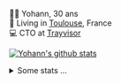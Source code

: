 <p>
  👨🏻 <bold>Yohann</bold>, 30 ans<br/>
  💼 Living in <a href="https://www.google.com/maps?q=toulouse">Toulouse</a>, France<br/>
  💻 CTO at <a href="https://trayvisor.com/">Trayvisor</a><br/>
</p>

<a href="https://github.com/anuraghazra/github-readme-stats"><img align="center" src="https://github-readme-stats-dviw-8taegaswk-yohann84ls-projects.vercel.app//api?username=yohann84L&show_icons=true&include_all_commits=true" alt="Yohann's github stats" /> </a>


<details>
  <summary>Some stats ...</summary><br/>
  

<!--START_SECTION:waka-->
![Code Time](http://img.shields.io/badge/Code%20Time-1%2C343%20hrs%206%20mins-blue)

![Profile Views](http://img.shields.io/badge/Profile%20Views-0-blue)

**🐱 My GitHub Data** 

> 📦 441.0 kB Used in GitHub's Storage 
 > 
> 🚫 Not Opted to Hire
 > 
> 📜 26 Public Repositories 
 > 
> 🔑 21 Private Repositories 
 > 
**I'm an Early 🐤** 

```text
🌞 Morning                33352 commits       ███████░░░░░░░░░░░░░░░░░░   29.47 % 
🌆 Daytime                65646 commits       ██████████████░░░░░░░░░░░   58.00 % 
🌃 Evening                14011 commits       ███░░░░░░░░░░░░░░░░░░░░░░   12.38 % 
🌙 Night                  169 commits         ░░░░░░░░░░░░░░░░░░░░░░░░░   00.15 % 
```
📅 **I'm Most Productive on Wednesday** 

```text
Monday                   21829 commits       █████░░░░░░░░░░░░░░░░░░░░   19.29 % 
Tuesday                  21247 commits       █████░░░░░░░░░░░░░░░░░░░░   18.77 % 
Wednesday                22898 commits       █████░░░░░░░░░░░░░░░░░░░░   20.23 % 
Thursday                 22769 commits       █████░░░░░░░░░░░░░░░░░░░░   20.12 % 
Friday                   22342 commits       █████░░░░░░░░░░░░░░░░░░░░   19.74 % 
Saturday                 824 commits         ░░░░░░░░░░░░░░░░░░░░░░░░░   00.73 % 
Sunday                   1269 commits        ░░░░░░░░░░░░░░░░░░░░░░░░░   01.12 % 
```


📊 **This Week I Spent My Time On** 

```text
🕑︎ Time Zone: Europe/Paris

💬 Programming Languages: 
Image (svg)              40 mins             █████████████████████████   100.00 % 

🔥 Editors: 
Zed                      40 mins             █████████████████████████   100.00 % 

💻 Operating System: 
Mac                      40 mins             █████████████████████████   100.00 % 
```

**I Mostly Code in Python** 

```text
Python                   26 repos            ██████████████░░░░░░░░░░░   54.17 % 
Jupyter Notebook         4 repos             ██░░░░░░░░░░░░░░░░░░░░░░░   08.33 % 
JavaScript               3 repos             ██░░░░░░░░░░░░░░░░░░░░░░░   06.25 % 
HTML                     2 repos             █░░░░░░░░░░░░░░░░░░░░░░░░   04.17 % 
Shell                    1 repo              █░░░░░░░░░░░░░░░░░░░░░░░░   02.08 % 
```




 Last Updated on 03/09/2025 00:41:40 UTC
<!--END_SECTION:waka-->
